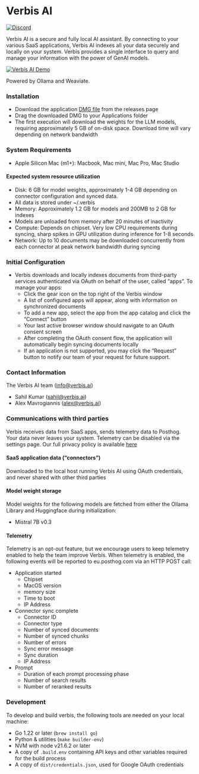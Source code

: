 # Verbis AI

[![Discord](https://dcbadge.vercel.app/api/server/mBnpPP7f?style=flat&compact=true)](https://discord.gg/mBnpPP7f)

Verbis AI is a secure and fully local AI assistant. By connecting to your
various SaaS applications, Verbis AI indexes all your data securely and locally
on your system. Verbis provides a single interface to query and manage your
information with the power of GenAI models.

[![Verbis AI Demo](http://img.youtube.com/vi/TRmKgoDQy7A/0.jpg)](https://youtu.be/TRmKgoDQy7A "Verbis AI Demo")

Powered by Ollama and Weaviate.

### Installation
- Download the application [DMG file](https://verbis-releases.s3.amazonaws.com/v0.0.1/Verbis.dmg) from the releases page
- Drag the downloaded DMG to your Applications folder
- The first execution will download the weights for the LLM models, requiring approximately 5 GB of on-disk space. Download time will vary depending on network bandwidth

### System Requirements
- Apple Silicon Mac (m1+): Macbook, Mac mini, Mac Pro, Mac Studio

#### Expected system resource utilization
- Disk: 6 GB for model weights, approximately 1-4 GB depending on connector configuration and synced data.
- All data is stored under ~/.verbis
- Memory: Approximately 1.2 GB for models and 200MB to 2 GB for indexes
- Models are unloaded from memory after 20 minutes of inactivity
- Compute: Depends on chipset. Very low CPU requirements during syncing, sharp spikes in GPU utilization during inference for 1-8 seconds 
- Network: Up to 10 documents may be downloaded concurrently from each connector at peak network bandwidth during syncing

### Initial Configuration
- Verbis downloads and locally indexes documents from third-party services authenticated via OAuth on behalf of the user, called “apps”. To manage your apps:
    - Click the gear icon on the top right of the Verbis window
    - A list of configured apps will appear, along with information on synchronized documents
    - To add a new app, select the app from the app catalog and click the “Connect” button
    - Your last active browser window should navigate to an OAuth consent screen
    - After completing the OAuth consent flow, the application will automatically begin syncing documents locally
    - If an application is not supported, you may click the “Request” button to notify our team of your request for future support.

### Contact Information
The Verbis AI team (info@verbis.ai)

- Sahil Kumar (sahil@verbis.ai)
- Alex Mavrogiannis (alex@verbis.ai)

### Communications with third parties
Verbis receives data from SaaS apps, sends telemetry data to Posthog. Your data
never leaves your system. Telemetry can be disabled via the settings page. Our
full privacy policy is available [here](https://www.verbis.ai/privacy-policy)

#### SaaS application data (“connectors”)
Downloaded to the local host running Verbis AI using OAuth credentials, and never shared with other third parties

#### Model weight storage
Model weights for the following models are fetched from either the Ollama Library and Huggingface during initialization:

- Mistral 7B v0.3

#### Telemetry
Telemetry is an opt-out feature, but we encourage users to keep telemetry
enabled to help the team improve Verbis. When telemetry is enabled, the
following events will be reported to eu.posthog.com via an HTTP POST call:

- Application started
    - Chipset
    - MacOS version
    - memory size
    - Time to boot
    - IP Address
- Connector sync complete 
    - Connector ID
    - Connector type
    - Number of synced documents
    - Number of synced chunks
    - Number of errors
    - Sync error message
    - Sync duration
    - IP Address
- Prompt
    - Duration of each prompt processing phase
    - Number of search results
    - Number of reranked results

### Development

To develop and build verbis, the following tools are needed on your local machine:
- Go 1.22 or later (`brew install go`)
- Python & utilities (`make builder-env`)
- NVM with node v21.6.2 or later
- A copy of `.build.env` containing API keys and other variables required for the build process
- A copy of `dist/credentials.json`, used for Google OAuth credentials 
